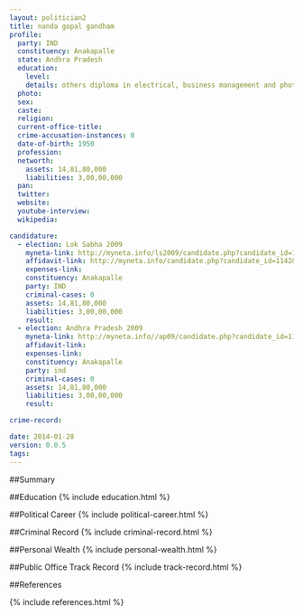 ```yaml
---
layout: politician2
title: nanda gopal gandham
profile: 
  party: IND
  constituency: Anakapalle
  state: Andhra Pradesh
  education: 
    level: 
    details: others diploma in electrical, business management and photography, vishakapatnam
  photo: 
  sex: 
  caste: 
  religion: 
  current-office-title: 
  crime-accusation-instances: 0
  date-of-birth: 1950
  profession: 
  networth: 
    assets: 14,81,80,000
    liabilities: 3,00,00,000
  pan: 
  twitter: 
  website: 
  youtube-interview: 
  wikipedia: 

candidature: 
  - election: Lok Sabha 2009
    myneta-link: http://myneta.info/ls2009/candidate.php?candidate_id=1142
    affidavit-link: http://myneta.info/candidate.php?candidate_id=1142&scan=original
    expenses-link: 
    constituency: Anakapalle 
    party: IND
    criminal-cases: 0
    assets: 14,81,80,000
    liabilities: 3,00,00,000
    result:  
  - election: Andhra Pradesh 2009
    myneta-link: http://myneta.info//ap09/candidate.php?candidate_id=1150
    affidavit-link: 
    expenses-link: 
    constituency: Anakapalle 
    party: ind
    criminal-cases: 0
    assets: 14,81,80,000
    liabilities: 3,00,00,000
    result:  

crime-record: 

date: 2014-01-28
version: 0.0.5
tags: 
---
```

##Summary


##Education
{% include education.html %}


##Political Career
{% include political-career.html %}


##Criminal Record
{% include criminal-record.html %}


##Personal Wealth
{% include personal-wealth.html %}


##Public Office Track Record
{% include track-record.html %}


##References


{% include references.html %}
